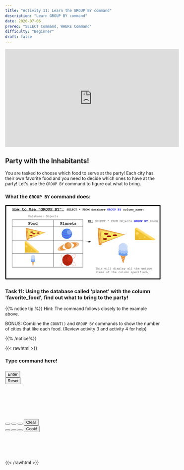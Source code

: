 ```yaml
---
title: "Activity 11: Learn the GROUP BY command"
description: "Learn GROUP BY command"
date: 2020-07-06
prereq: "SELECT Command, WHERE Command"
difficulty: "Beginner"
draft: false
---
```

<!-- Links for javascript and CSS needed for drop down logic -->
<link rel="stylesheet" href="../default/_default.css" type="text/css"></link>
<link rel="stylesheet" href="../default/_type.css" type="text/css"></link>
<script type="text/javascript" src="../default/_default.js"></script>
<script type="text/javascript" src="../default/_type.js"></script>
<script type="text/javascript" src="../default/alasql.js"></script>
<script type="text/javascript" src="../default/db.js"></script>
<link rel="stylesheet" href="_activity11.css" type="text/css"></link>
<script type="text/javascript" src="_activity11.js"></script>

<p style="text-align: center;"><iframe width="560" height="315" src="https://www.youtube.com/embed/WXoQP79SPsg" title="YouTube video player" frameborder="0" allow="accelerometer; autoplay; clipboard-write; encrypted-media; gyroscope; picture-in-picture" allowfullscreen></iframe></p>

## Party with the Inhabitants! 

You are tasked to choose which food to serve at the party! Each city has their own favorite food and you need to decide which ones to have at the party! Let's use the `GROUP BY` command to figure out what to bring.

### What the `GROUP BY` command does:

![Explain](assets/group.png)

### Task 11: Using the database called 'planet' with the column 'favorite_food', find out what to bring to the party!
{{% notice tip %}}
Hint: The command follows closely to the example above.

BONUS: Combine the `COUNT()` and `GROUP BY` commands to show the number of cities that like each food.
(Review activity 3 and activity 4 for help)

{{% /notice%}}

{{< rawhtml >}}
<div class="content_scaler">
  <div class="terminal_div" id="terminal_div">
    <div class = "outer">
      <h3 id = "commands" contenteditable="true" onclick="placeholder()">Type command here!</h3>
    </div>
    <div class = "prev">
      <h3 id = "prev"></h3>
    </div>
    <div style="clear: both;"></div> 
    <button class="button button1" onclick="sql()"> Enter </button>
    <div style="clear: both;"></div> 
    <button class = "button reset" onclick="reset()">Reset</button>
  </div> <!-- terminal_div -->
</div> <!-- content_scaler -->
<div style="clear: both;"></div> 
<h1 class="error" id="sqlcommand" style="visibility:hidden"><strong>ERROR INVALID INPUT></strong></h1>
<table id="table">
  <tr></tr>
</table>
<h4 id="story"></h4>

<div class="content_scaler">
  <div class="vendor_div" id="vendor_div">
    <button class="button cake" id = "cake_button" onclick="highlight('cake_button')"></button>
    <button class="button ice_cream" id = "ic_button" onclick="highlight('ic_button')"></button> 
    <button class="button hot_dog" id = "hd_button" onclick="highlight('hd_button')"></button> 
    <button class="button vendor_reset" id = "vendor_reset" onclick="oven_reset()"> Clear </button> 
    <div style="clear: both;"></div>  
    <button class="button burger" id = "burger_button" onclick="highlight('burger_button')"></button>
    <button class="button pizza" id = "pizza_button" onclick="highlight('pizza_button')"></button>
    <button class="button taco" id = "taco_button" onclick="highlight('taco_button')"></button>
    <button class="button vendor_button" id = "vendor_button" onclick="confirm()"> Cook! </button>  
    <div style="clear: both;"></div> 
  </div> <!-- vendor_div -->
</div> <!-- content_scaler -->

<br>

<h4 id="plot" style="visibility:hidden"> You did it Space Cadet! Now the inhabitants can finally begin the party! </h4> 

<!-- Tells User to continue mission -->
<div class="resume_plot" id="resume_plot" style="visibility:hidden">
  <div class="alert">
    <span id="check">&#10003;</span>
    You've completed the task! Continue to the next mission!
  </div>
</div>
{{< /rawhtml >}}
